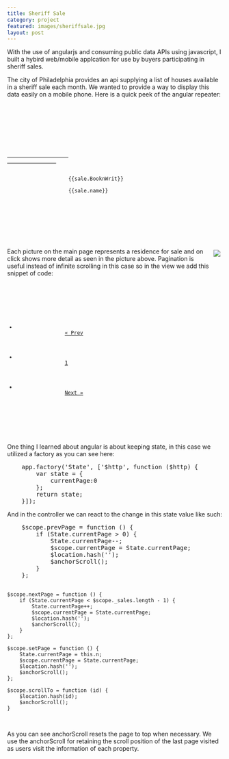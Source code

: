 ```yaml
---
title: Sheriff Sale
category: project
featured: images/sheriffsale.jpg
layout: post
---
```


<p>With the use of angularjs and consuming public data APIs using javascript, I built a hybird web/mobile applcation for use by buyers participating in sheriff sales.</p>
<!--more-->
<p>The city of Philadelphia provides an api supplying a list of houses available in a sheriff sale each month. We wanted to provide a way to display this data easily on a mobile phone. Here is a quick peek of the angular repeater:</p>
<pre class="prettyprint"><code>
	<div ng-repeat="sale in pagedItems[currentPage]">
        <div class="box">
            <div class="boxInner" id="{{sale.PropertyID}}">
                <a href="#/detail?addr={{sale.name}}" ng-click="scrollTo(sale.PropertyID)">
                    <img ng-src="https://maps.googleapis.com/maps/api/streetview?size=400x400&location={{sale.name}}&fov=60&pitch=0&key=#########"/>
                </a>
                <div class="titleBox">
                    {{sale.BooknWrit}}<br/>
                    {{sale.name}}
                </div>
            </div>
        </div>
    </div>
</code></pre>
<p><img src="images/sheriffsale1.jpg" align="right" valign="top" vspace="5" hspace="5"/>Each picture on the main page represents a residence for sale and on click shows more detail as seen in the picture above. Pagination is useful instead of infinite scrolling in this case so in the view we add this snippet of code:</p>
<pre class="prettyprint"><code>
	<div class="pagination pull-right">
        <ul>
            <li ng-class="{disabled: currentPage == 0}">
                <a href ng-click="prevPage()">« Prev</a>
            </li>
            <li ng-repeat="n in range(pagedItems.length)"
                ng-class="{active: n == currentPage}"
                ng-click="setPage()">
                <a href ng-bind="n + 1">1</a>
            </li>
            <li ng-class="{disabled: currentPage == pagedItems.length - 1}">
                <a href ng-click="nextPage()">Next »</a>
            </li>
        </ul>
    </div>
</code></pre>
<p>One thing I learned about angular is about keeping state, in this case we utilized a factory as you can see here:</p>
<pre class="prettyprint">
	app.factory('State', ['$http', function ($http) {
	    var state = {
	        currentPage:0
	    };
	    return state;
	}]);
</pre>
<p>And in the controller we can react to the change in this state value like such:</p>
<pre class="prettyprint">
    $scope.prevPage = function () {
        if (State.currentPage > 0) {
            State.currentPage--;
            $scope.currentPage = State.currentPage;
            $location.hash('');
            $anchorScroll();
        }
    };

    $scope.nextPage = function () {
        if (State.currentPage < $scope._sales.length - 1) {
            State.currentPage++;
            $scope.currentPage = State.currentPage;
            $location.hash('');
            $anchorScroll();
        }
    };

    $scope.setPage = function () {
        State.currentPage = this.n;
        $scope.currentPage = State.currentPage;
        $location.hash('');
        $anchorScroll();
    };

    $scope.scrollTo = function (id) {
        $location.hash(id);
        $anchorScroll();
    }
</pre>
<p>As you can see anchorScroll resets the page to top when necessary. We use the anchorScroll for retaining the scroll position of the last page visited as users visit the information of each property.</p>
